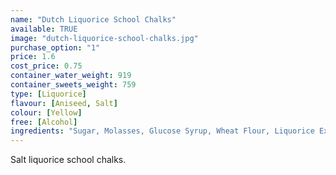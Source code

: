 ```yaml
---
name: "Dutch Liquorice School Chalks"
available: TRUE
image: "dutch-liquorice-school-chalks.jpg"
purchase_option: "1"
price: 1.6
cost_price: 0.75
container_water_weight: 919
container_sweets_weight: 759
type: [Liquorice]
flavour: [Aniseed, Salt]
colour: [Yellow]
free: [Alcohol]
ingredients: "Sugar, Molasses, Glucose Syrup, Wheat Flour, Liquorice Extract, Coco Fat, Ammonium Chloride, Stabiliser (E420), Vegetable Oil, Gelatine, Glazing Agent (E904), Colours (E171), Flavours. Contains Gluten."
---
```

Salt liquorice school chalks.